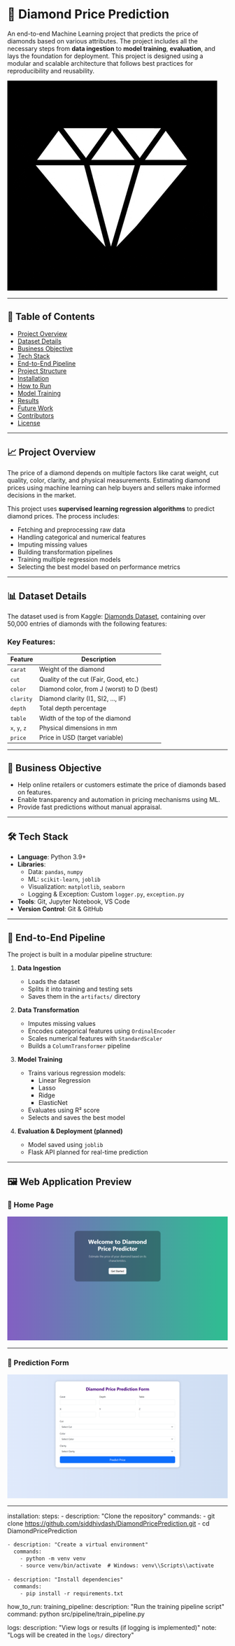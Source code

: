 # 💎 Diamond Price Prediction

An end-to-end Machine Learning project that predicts the price of diamonds based on various attributes. The project includes all the necessary steps from **data ingestion** to **model training**, **evaluation**, and lays the foundation for deployment. This project is designed using a modular and scalable architecture that follows best practices for reproducibility and reusability.


![Diamond Price Prediction Demo](images/demo.gif)


---

## 📌 Table of Contents

- [Project Overview](#-project-overview)
- [Dataset Details](#-dataset-details)
- [Business Objective](#-business-objective)
- [Tech Stack](#-tech-stack)
- [End-to-End Pipeline](#-end-to-end-pipeline)
- [Project Structure](#-project-structure)
- [Installation](#-installation)
- [How to Run](#-how-to-run)
- [Model Training](#-model-training)
- [Results](#-results)
- [Future Work](#-future-work)
- [Contributors](#-contributors)
- [License](#-license)

---

## 📈 Project Overview

The price of a diamond depends on multiple factors like carat weight, cut quality, color, clarity, and physical measurements. Estimating diamond prices using machine learning can help buyers and sellers make informed decisions in the market.

This project uses **supervised learning regression algorithms** to predict diamond prices. The process includes:

- Fetching and preprocessing raw data
- Handling categorical and numerical features
- Imputing missing values
- Building transformation pipelines
- Training multiple regression models
- Selecting the best model based on performance metrics

---

## 📊 Dataset Details

The dataset used is from Kaggle: [Diamonds Dataset](https://www.kaggle.com/datasets/shivam2503/diamonds), containing over 50,000 entries of diamonds with the following features:

### Key Features:

| Feature     | Description                            |
|-------------|----------------------------------------|
| `carat`     | Weight of the diamond                  |
| `cut`       | Quality of the cut (Fair, Good, etc.)  |
| `color`     | Diamond color, from J (worst) to D (best) |
| `clarity`   | Diamond clarity (I1, SI2, ..., IF)      |
| `depth`     | Total depth percentage                 |
| `table`     | Width of the top of the diamond        |
| `x`, `y`, `z` | Physical dimensions in mm           |
| `price`     | Price in USD (target variable)         |

---

## 🎯 Business Objective

- Help online retailers or customers estimate the price of diamonds based on features.
- Enable transparency and automation in pricing mechanisms using ML.
- Provide fast predictions without manual appraisal.

---

## 🛠️ Tech Stack

- **Language**: Python 3.9+
- **Libraries**: 
  - Data: `pandas`, `numpy`
  - ML: `scikit-learn`, `joblib`
  - Visualization: `matplotlib`, `seaborn`
  - Logging & Exception: Custom `logger.py`, `exception.py`
- **Tools**: Git, Jupyter Notebook, VS Code
- **Version Control**: Git & GitHub

---

## 🔄 End-to-End Pipeline

The project is built in a modular pipeline structure:

1. **Data Ingestion**  
   - Loads the dataset  
   - Splits it into training and testing sets  
   - Saves them in the `artifacts/` directory  

2. **Data Transformation**  
   - Imputes missing values  
   - Encodes categorical features using `OrdinalEncoder`  
   - Scales numerical features with `StandardScaler`  
   - Builds a `ColumnTransformer` pipeline  

3. **Model Training**  
   - Trains various regression models:  
     - Linear Regression  
     - Lasso  
     - Ridge  
     - ElasticNet  
   - Evaluates using R² score  
   - Selects and saves the best model  

4. **Evaluation & Deployment (planned)**  
   - Model saved using `joblib`  
   - Flask API planned for real-time prediction

---

## 🖼️ Web Application Preview

### 🔹 Home Page

![Home Page](images/homepage.png)

---

### 🔹 Prediction Form

![Prediction Form](images/prediction_form.png)



---

installation:
  steps:
    - description: "Clone the repository"
      commands:
        - git clone https://github.com/siddhivdash/DiamondPricePrediction.git
        - cd DiamondPricePrediction

    - description: "Create a virtual environment"
      commands:
        - python -m venv venv
        - source venv/bin/activate  # Windows: venv\\Scripts\\activate

    - description: "Install dependencies"
      commands:
        - pip install -r requirements.txt

how_to_run:
  training_pipeline:
    description: "Run the training pipeline script"
    command: python src/pipeline/train_pipeline.py

  logs:
    description: "View logs or results (if logging is implemented)"
    note: "Logs will be created in the `logs/` directory"
